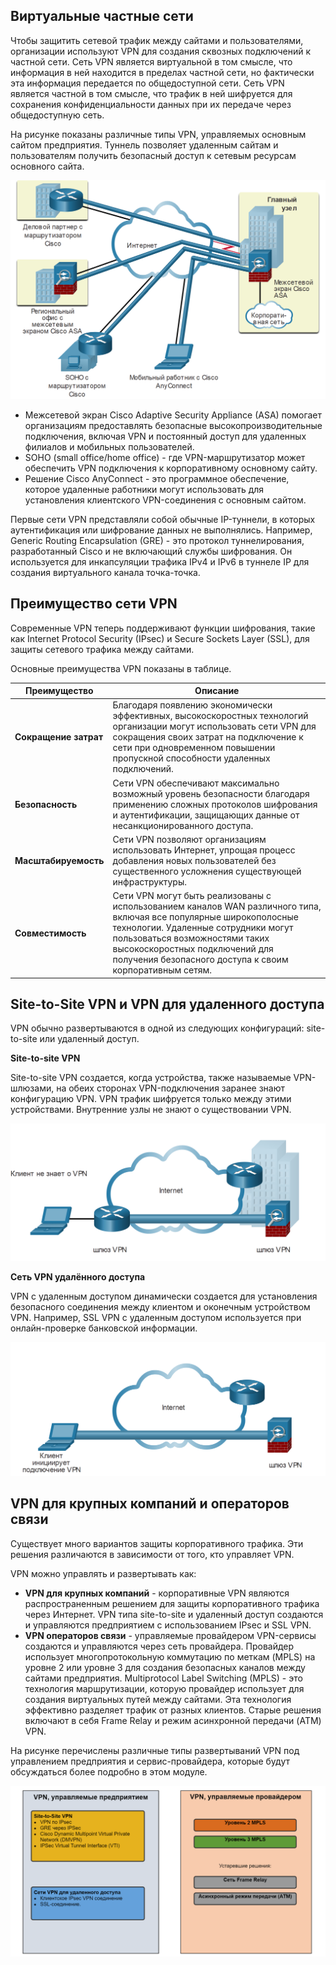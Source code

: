 <!-- 8.1.1 -->
## Виртуальные частные сети

Чтобы защитить сетевой трафик между сайтами и пользователями, организации используют VPN для создания сквозных подключений к частной сети. Сеть VPN является виртуальной в том смысле, что информация в ней находится в пределах частной сети, но фактически эта информация передается по общедоступной сети. Сеть VPN является частной в том смысле, что трафик в ней шифруется для сохранения конфиденциальности данных при их передаче через общедоступную сеть.

На рисунке показаны различные типы VPN, управляемых основным сайтом предприятия. Туннель позволяет удаленным сайтам и пользователям получить безопасный доступ к сетевым ресурсам основного сайта.

![](./assets/8.1.1.png)
<!-- /courses/ensa-dl/ae8e8c8a-34fd-11eb-ba19-f1886492e0e4/aeb59c80-34fd-11eb-ba19-f1886492e0e4/assets/c666b650-1c46-11ea-af56-e368b99e9723.svg -->

* Межсетевой экран Cisco Adaptive Security Appliance (ASA) помогает организациям предоставлять безопасные высокопроизводительные подключения, включая VPN и постоянный доступ для удаленных филиалов и мобильных пользователей.
* SOHO (small office/home office) - где VPN-маршрутизатор может обеспечить VPN подключения к корпоративному основному сайту.
* Решение Cisco AnyConnect - это программное обеспечение, которое удаленные работники могут использовать для установления клиентского VPN-соединения с основным сайтом.

<!--
На рисунке показаны различные типы VPN, управляемых основным сайтом предприятия. На главном сайте показан межсетевой экран Cisco ASA, подключенный к корпоративной сети, а также через Интернет
к маршрутизатору Cisco для бизнес-партнеров, межсетевому экрану Cisco ASA для региональных офисов, маршрутизатору Cisco для небольшого офиса/домашнего офиса и мобильному работнику, удаленно подключающемуся через Cisco AnyConnect.
-->

Первые сети VPN представляли собой обычные IP-туннели, в которых аутентификация или шифрование данных не выполнялись. Например, Generic Routing Encapsulation (GRE) - это протокол туннелирования, разработанный Cisco и не включающий службы шифрования. Он используется для инкапсуляции трафика IPv4 и IPv6 в туннеле IP для создания виртуального канала точка-точка.

<!-- 8.1.2 -->
## Преимущество сети VPN

Современные VPN теперь поддерживают функции шифрования, такие как Internet Protocol Security (IPsec) и Secure Sockets Layer (SSL), для защиты сетевого трафика между сайтами.

Основные преимущества VPN показаны в таблице.

| **Преимущество** | **Описание** |
| --- | --- |
| **Сокращение затрат** | Благодаря появлению экономически эффективных, высокоскоростных технологий организации могут использовать сети VPN для сокращения своих затрат на подключение к сети при одновременном повышении пропускной способности удаленных подключений. |
| **Безопасность** | Сети VPN обеспечивают максимально возможный уровень безопасности благодаря применению сложных протоколов шифрования и аутентификации, защищающих данные от несанкционированного доступа. |
| **Масштабируемость** | Сети VPN позволяют организациям использовать Интернет, упрощая процесс добавления новых пользователей без существенного усложнения существующей инфраструктуры. |
| **Совместимость** | Сети VPN могут быть реализованы с использованием каналов WAN различного типа, включая все популярные широкополосные технологии. Удаленные сотрудники могут пользоваться возможностями таких высокоскоростных подключений для получения безопасного доступа к своим корпоративным сетям. |

<!-- 8.1.3 -->
## Site-to-Site VPN и VPN для удаленного доступа

VPN обычно развертываются в одной из следующих конфигураций: site-to-site или удаленный доступ.

**Site-to-site VPN**

Site-to-site VPN создается, когда устройства, также называемые VPN-шлюзами, на обеих сторонах VPN-подключения заранее знают конфигурацию VPN. VPN трафик шифруется только между этими устройствами. Внутренние узлы не знают о существовании VPN.

![](./assets/8.1.3-1.png)
<!-- /courses/ensa-dl/ae8e8c8a-34fd-11eb-ba19-f1886492e0e4/aeb59c80-34fd-11eb-ba19-f1886492e0e4/assets/c667a0b0-1c46-11ea-af56-e368b99e9723.svg -->

<!--
На рисунке показано VPN-соединение типа site-to-site. Клиентский ноутбук подключается к сетевому шлюзу VPN, показанному как маршрутизатор. Шлюз VPN подключен через Интернет, который изображен как 
облако, к другому шлюзу VPN, показанному как межсетевой экран ASA.
-->

**Сеть VPN удалённого доступа**

VPN с удаленным доступом динамически создается для установления безопасного соединения между клиентом и оконечным устройством VPN. Например, SSL VPN с удаленным доступом используется при онлайн-проверке банковской информации.

![](./assets/8.1.3-2.png)
<!-- /courses/ensa-dl/ae8e8c8a-34fd-11eb-ba19-f1886492e0e4/aeb59c80-34fd-11eb-ba19-f1886492e0e4/assets/c66815e0-1c46-11ea-af56-e368b99e9723.svg -->

<!--
На рисунке показано VPN-соединение удалённого доступа. Клиентский ноутбук подключен через Интернет, который изображен как облако, к шлюзу VPN, показанному как межсетевой экран ASA.
-->

<!-- 8.1.4 -->
## VPN для крупных компаний и операторов связи

Существует много вариантов защиты корпоративного трафика. Эти решения различаются в зависимости от того, кто управляет VPN.

VPN можно управлять и развертывать как: 

* **VPN для крупных компаний** - корпоративные VPN являются распространенным решением для защиты корпоративного трафика через Интернет. VPN типа site-to-site и удаленный доступ создаются и управляются предприятием с использованием IPsec и SSL VPN.
* **VPN операторов связи** - управляемые провайдером VPN-сервисы создаются и управляются через сеть провайдера. Провайдер использует многопротокольную коммутацию по меткам (MPLS) на уровне 2 или уровне 3 для создания безопасных каналов между сайтами предприятия. Multiprotocol Label Switching (MPLS) - это технология маршрутизации, которую провайдер использует для создания виртуальных путей между сайтами. Эта технология эффективно разделяет трафик от разных клиентов. Старые решения включают в себя Frame Relay и режим асинхронной передачи (ATM) VPN.

На рисунке перечислены различные типы развертываний VPN под управлением предприятия и сервис-провайдера, которые будут обсуждаться более подробно в этом модуле.

![](./assets/8.1.4.png)
<!-- /courses/ensa-dl/ae8e8c8a-34fd-11eb-ba19-f1886492e0e4/aeb59c80-34fd-11eb-ba19-f1886492e0e4/assets/c6688b12-1c46-11ea-af56-e368b99e9723.svg -->

<!--
На рисунке показаны два столбца, в которых перечислены различные типы развертываний VPN, управляемых предприятием, и VPN, управляемых сервис-провайдером. В столбце VPN, управляемые предприятием, VPN типа Site-to-site это:
IPsec VPN, GRE over IPsec, Cisco Dynamic Multipoint Virtual Private Network (DMVPN), и IPsec Virtual Tunnel Interface (VTI). VPN для удаленного доступа: клиентское VPN-соединение IPsec и 
Бесклиентное SSL-соединение. В столбце VPN-сервисы, управляемые провайдером, указаны MPLS уровня 2 и 3, а устаревшими решениями являются Frame Relay и режим асинхронной передачи (ATM).
-->

<!-- 8.1.5 -->
<!-- quiz -->

